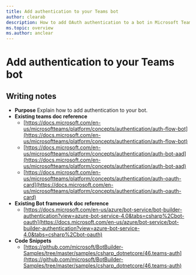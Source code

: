 ```yaml
---
title: Add authentication to your Teams bot
author: clearab
description: How to add OAuth authentication to a bot in Microsoft Teams.
ms.topic: overview
ms.author: anclear
---
```

# Add authentication to your Teams bot

## Writing notes

<!-- WIP -->

 * **Purpose** Explain how to add authentication to your bot.
 * **Existing teams doc reference**
   * [https://docs.microsoft.com/en-us/microsoftteams/platform/concepts/authentication/auth-flow-bot](https://docs.microsoft.com/en-us/microsoftteams/platform/concepts/authentication/auth-flow-bot)
   * [https://docs.microsoft.com/en-us/microsoftteams/platform/concepts/authentication/auth-bot-aad](https://docs.microsoft.com/en-us/microsoftteams/platform/concepts/authentication/auth-bot-aad)
   * [https://docs.microsoft.com/en-us/microsoftteams/platform/concepts/authentication/auth-oauth-card](https://docs.microsoft.com/en-us/microsoftteams/platform/concepts/authentication/auth-oauth-card)
 * **Existing Bot framework doc reference**
   * [https://docs.microsoft.com/en-us/azure/bot-service/bot-builder-authentication?view=azure-bot-service-4.0&tabs=csharp%2Cbot-oauth](https://docs.microsoft.com/en-us/azure/bot-service/bot-builder-authentication?view=azure-bot-service-4.0&tabs=csharp%2Cbot-oauth)
 * **Code Snippets**
   * [https://github.com/microsoft/BotBuilder-Samples/tree/master/samples/csharp_dotnetcore/46.teams-auth](https://github.com/microsoft/BotBuilder-Samples/tree/master/samples/csharp_dotnetcore/46.teams-auth)
